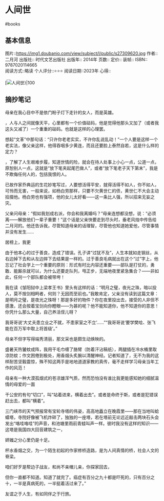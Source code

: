 ---
---

# 人间世
#books 
## 基本信息

图片::https://img1.doubanio.com/view/subject/l/public/s27309620.jpg
作者:: 二月河
出版社:: 时代文艺出版社
出版年:: 2014年
页数:: 
定价:: 
装帧:: 
ISBN:: 9787020114665  
阅读方式::略读
个人评分::⭐⭐⭐
阅读日期::2023年
心得::

 [![人间世}|100](https://img1.doubanio.com/view/subject/l/public/s27309620.jpg)

## 摘抄笔记
母亲在我心目中不是依门盼子灯下走针的女人，而是英雄。

，人与人之间就像天平，心里都有一个价值砝码，他是觉得他那头又加了（或者我这头又减了）一个重重的砝码。也就是这样的心理罢。

想起“文革”中那句话：“只许你老老实实，不许你乱说乱动！”一个人要是这样一个老实法，像父亲这样，他得吞咽多少黄连，而且还要脸上泰然自若，这是什么样的定力？

，了解了人生艰难步履，知道世情的险，就会在待人处事上小心一点，公道一点，原恕别人一点，这就是“放下笔夹起尾巴做人”，或者“放下笔老子天下第末”，我是不欺侮任何人的，包括我恨的人。

已故作家乔典运的生花妙笔写过，人要想活得平安，就得活得不如人，你不如人，可怜而无害，一般来说，如杨白劳那样，只要不欠黄世仁的债，黄世仁不大会主动拾掇他。杨白劳也有强项，他的女儿太好看——这一条比人强，所以招来无妄之灾。

父亲问母亲：“假如我划成右派，你会和我离婚吗？”母亲连想都没想，说：“必须离——解放他们一辈子重要！”这个话是父亲快要走到尽头时，垂老风烛中传告给二月河的。他还告诉我，尽管知道母亲的话理智，尽管他也知道她爱他，尽管事情并没有发生……

居榜上，我更

由于他本心的过于善良，造成了错误。孔子讲“过犹不及”，人生本就如走钢丝，从右边掉下去和从左边摔下去结果是一样的。过于善良毛病就出在这个“过”字上，他忘记了社会学上一个重要的原则：形式有时比内容还重要——部队是打仗的，勇敢、能厮杀就可以，为什么还要走队列，甩正步，无端地夜里紧急集合？——非如此，任何一个部队都会被带垮！

我在读《邹阳狱中上梁孝王书》里头有这样的话：“明月之璧，夜光之珠，暗以投人，莫不按剑相眄者，何则？无因而至前也。”我敢肯定，父亲没有读到这篇文章：是明月之璧，是夜光之珠呀！那是多好的物件？你在夜里投出去，接受的人非但不感激，还会按着宝剑向你瞪眼——为甚的呢？他不能知道你，他不知道你的意思！你凭什么那么大量，自己养活侄儿呀？

我哥哥说‘大丈夫患立业之不就，不患家室之不立’……”“我哥哥说‘要学樊哙、张飞能在百万军中取上将首级’。”

母亲不但字写得端秀清丽，那文采也是颇生动焕映的。

盛暑天热饕蚊成阵，我用干毛巾缠了胳臂（防着汗沾稿纸），两腿插在冷水桶里取凉防蚊；作文困倦到极处，用香烟头炙腕以清醒神经。记者知道了，无不为我的这样耐苦坚毅震惊，殊不知这两手是地地道道家教的真传，毫不走样学习母亲当年工作的风范！

母亲有一种大漠孤烟式的苍凉雄浑气质，然而恐怕没有谁比我更能感知她的细腻温情的母爱的一面

干公安的有句“切口”，叫“站着进来，横着出去”。或者是命终于斯，或者是犯错误赶出去，都叫“横着”。

三门峡市的天气预报常有宝轮寺塔的伟姿，高高地矗立在晚霞里——那在当地叫蛤蟆塔，寺院好像被飞机炸碎了，独独的一座塔，若在塔前无论远近敲击两块石头会发出“咯哇咯哇”的声音，和池塘里雨前青蛙叫声一样。彼时我没有这样的知识——这塔是我国四大回音建筑之一，

妍媸之分心里仍是十足。

杯水香烟之交，为一个陌生初起的作家修桥造路，是为人间真情的桥，社会人文的脊梁。

咱们好歹是帮边子战友，和尚不亲帽儿亲，你探家回去，

但你一直都不知道。知道了就完了。癌症有百分之九十都是吓死的，只有百分之十，一半是真病死的，一半挺着活过来了。”

友谊之于人生，有如同伴之于行旅。